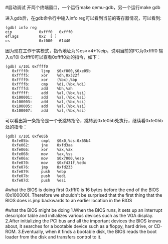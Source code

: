 #启动调试
开两个终端窗口，一个运行make qemu-gdb，另一个运行make gdb

进入gdb后，在gdb命令行中输入info reg可以看到当前的寄存器情况，可以看到:
```
(gdb) info reg
eip            0xfff0	0xfff0
eflags         0x2	[ ]
cs             0xf000	61440
```
因为现在工作于实模式，指令地址为%cs<<4+%eip，说明当前的PC为0xffff0
输入x/10i 0xffff0可以查看0xffff0处的指令，如下：
```
(gdb) x/10i 0xffff0
   0xffff0:     ljmp   $0xf000,$0xe05b
   0xffff5:     xor    %dh,0x322f
   0xffff9:     xor    (%bx),%bp
   0xffffb:     cmp    %di,(%bx,%di)
   0xffffd:     add    %bh,%ah
   0xfffff:     add    %al,(%bx,%si)
   0x100001:    add    %al,(%bx,%si)
   0x100003:    add    %al,(%bx,%si)
   0x100005:    add    %al,(%bx,%si)
   0x100007:    add    %al,(%bx,%si)
```
可以看出第一条指令是一个长跳转指令，跳转到0xfe05b处执行，继续看0xfe05b处的指令：
```
(gdb) x/10i 0xfe05b
   0xfe05b:     cmpl   $0x0,%cs:0x65b4
   0xfe062:     jne    0xfd3aa
   0xfe066:     xor    %ax,%ax
   0xfe068:     mov    %ax,%ss
   0xfe06a:     mov    $0x7000,%esp
   0xfe070:     mov    $0xf431f,%edx
   0xfe076:     jmp    0xfd233
   0xfe079:     push   %ebp
   0xfe07b:     push   %edi
   0xfe07d:     push   %esi
```

#what the BIOS is doing first
0xffff0 is 16 bytes before the end of the BIOS (0x100000). 
Therefore we shouldn't be surprised that the first thing that 
the BIOS does is jmp backwards to an earlier location in the BIOS

#what the BIOS might be doing
1.When the BIOS runs, it sets up an interrupt descriptor table and 
initializes various devices such as the VGA display.
2.After initializing the PCI bus and all the important devices the BIOS knows 
about, it searches for a bootable device such as a floppy, hard drive, or CD-ROM. 
3.Eventually, when it finds a bootable disk, the BIOS reads the boot loader from 
the disk and transfers control to it.